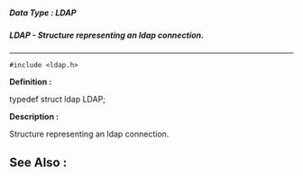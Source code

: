 ##### Data Type : LDAP
##### LDAP - Structure representing an ldap connection.
---
```
#include <ldap.h>
```

**Definition :**

typedef struct ldap LDAP;

**Description :**

Structure representing an ldap connection.


**See Also :**
---
